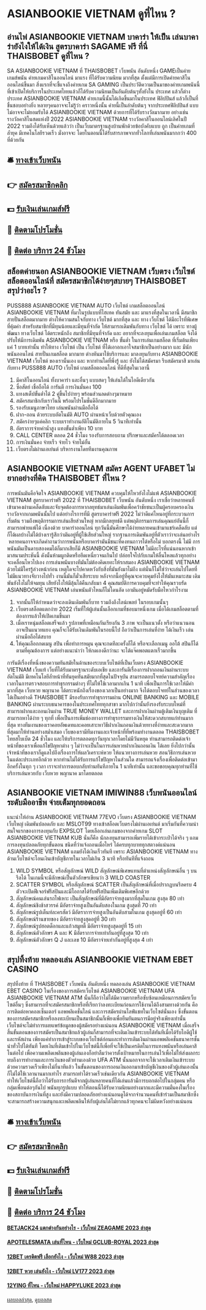 # ASIANBOOKIE VIETNAM ดูที่ไหน ?
## อ่านไพ่ ASIANBOOKIE VIETNAM บาคาร่า ให้เป็น เล่นบาคาร่ายังไงให้ได้เงิน สูตรบาคาร่า SAGAME ฟรี ที่นี่ THAISBOBET ดูที่ไหน ?
SA ASIANBOOKIE VIETNAM ที่ THAISBOBET เว็บพนัน อันดับหนึ่ง GAMEเป็นค่ายเกมส์พนัน ค่ายเกมคาสิโนออนไลน์ มาแรง ที่ได้รับความนิยม มากที่สุด ตั้งแต่มีการเปิดค่ายคาสิโนออนไลน์ขึ้นมา สิ่งแรกที่จะชี้แจงถึงค่ายเกม SA GAMING เป็นประวัติความเป็นมาของค่ายเกมพนันนี้ ที่เข้าเปิดให้บริการในประเทศไทยแล้วก็ได้รับความนิยมเป็นอันดับต้นๆทั้งยังใน ประเทศ แล้วก็ต่างประเทศ ASIANBOOKIE VIETNAM ค่ายเกมนี้นั้นได้เกิดขึ้นมาในประเทศ ฟิลิปปินส์ แล้วก็เป็นที่ชื่นชอบอย่างยิ่ง หลายๆคนอาจจะไม่รู้ว่า คราวหนึ่งนั้น ค่ายนี้เป็นลำดับต้นๆ จากประเทศฟิลิปปินส์ แบบ ไม่อาจจะไม่ยอมรับได้ ASIANBOOKIE VIETNAM ด้วยการที่ได้รับรางวัลมากมาย อย่างเช่น รางวัลคาสิโนสดแห่งปี 2022 ASIANBOOKIE VIETNAM รางวัลคาสิโนออนไลน์เลิศในปี 2022 รวมถึงได้รับเห็นด้วยแล้วว่า เป็นเว็บมาตรฐานสูงบ้านพักด้วยข้อบังคับแบบ ถูก เป็นค่ายเกมที่ล้ำยุค มีเทคโนโลยีรวดเร็ว มั่งอาจจะ โดยในตอนนี้ได้รับสารภาพจากทั่วโลกที่เล่นพนันมากกว่า 400 ที่ด้วยกัน

## 🛎 [ทางเข้าเว็บพนัน](https://bit.ly/3SdLNi2)
## 👉 [สมัครสมาชิกคลิก](https://bit.ly/3SdLNi2)
## 💵 [รับเงินเล่นเกมส์ฟรี](https://bit.ly/3dyRKHj)
## 👑 [ติดตามโปรโมชั่น](https://bit.ly/3dyRKHj)
## 📱 [ติดต่อ บริการ 24 ชัวโมง](https://bit.ly/3dyRKHj)

## สล็อตค่ายนอก ASIANBOOKIE VIETNAM เว็บตรง เว็บไซต์ สล็อตออนไลน์ที่ สมัครสมาชิกได้ง่ายๆสบายๆ THAISBOBET สรุปว่าอะไร ?
PUSS888 ASIANBOOKIE VIETNAM AUTO เว็บไซต์ เกมสล็อตออนไลน์ ASIANBOOKIE VIETNAM ที่มาในรูปแบบที่ไฮเทค ทันสมัย และ มาแรงที่สุดในเวลานี้ มีสมาชิกสายปั่นสล็อตมากมาย ต่างให้ความสนใจกับทาง เว็บไซต์ มากที่สุด และ ทาง เว็บไซต์ ได้มีอะไรที่พิเศษ ที่คุ้มค่า สำหรับสมาชิกที่มีทุนน้อยและมีทุนที่จำกัด ให้สามารถเดิมพันกับทาง เว็บไซต์ ได้ เพราะ ทางผู้พัฒนา ทางเว็บไซต์ ได้ตระหนักถึง สมาชิกที่มีทุนที่จำกัด และ อยากที่จะลงทุนเพื่อเล่นเกมสล็อต จึงได้ปรับให้มีการเดิมพัน ASIANBOOKIE VIETNAM หรือ ขั้นต่ำ ในการเล่นเกมสล็อต ที่เริ่มต้นเพียงแค่ 1 บาทเท่านั้น ทำให้ทาง เว็บไซต์ เป็น เว็บไซต์ ที่ได้เอาอกเอาใจสมาชิกเป็นอย่างมาก และ มีนักพนันออนไลน์ สายปั่นเกมสล็อต มากมาย ต่างหันมาใช้บริการและ มาลงทุนกับทาง ASIANBOOKIE VIETNAM เว็บไซต์ ของเรานั้นเอง และ หากท่านใดที่พึ่งรู้ และ ยังไม่ได้สมัครมา รีบสมัครมาสิ มาเล่นกับทาง PUSS888 AUTO เว็บไซต์ เกมสล็อตออนไลน์ ที่ดีที่สุดในเวลานี้
1. มีคาสิโนออนไลน์ ทั้งบาคาร่า และอื่นๆ แบบสดๆ ให้เล่นได้ในไอดีเดียวกัน
2. ซื่อสัตย์ เชื่อถือได้ การันตี การเงินมั่นคง 100
3. แทงสเต็ปขั้นต่ำได้ 2 คู่ขึ้นไปง่ายๆ พร้อมส่วนลดต่างๆมาหมาย
4. สมัครสมาชิกกับเราวีนนี้ พร้อมโปรโมชั่นดีอีกมากมาย
5. รองรับเมนูภาษาไทย เล่นพนันผ่านมือถือได้
6. ฝาก-ถอน ด้วยระบบอัตโนมัติ AUTO ผ่านหน้าเว็บด้วยตัวคุณเอง
7. สมัครง่ายๆแค่คลิก ระบบเราทำงานอัติโนมัติภายใน 5 วินาทีเท่านั้น
8. อัตราการจ่ายค่าน้ำสูง แทงขั้นต่ำเพียง 10 บาท
9. CALL CENTER ตลอด 24 ชั่วโมง รองรับการสอบถาม ปรึกษาและสมัครได้ตลอดเวลา
10. การเงินมั่นคง จ่ายเร็ว จ่ายไว จ่ายไม่อั้น
11. เว็บตรงไม่ผ่านเอเย่นต์ บริหารงานโดยทีมงานคุณภาพ

## ASIANBOOKIE VIETNAM สมัคร AGENT UFABET ไม่ยากอย่างที่คิด THAISBOBET ที่ไหน ?
การพนันมันคือจิตใจ ASIANBOOKIE VIETNAM ควบคุมให้ไหวยังไงไม่แพ้ ASIANBOOKIE VIETNAM สูตรบาคาร่าฟรี 2022 ที่ THAISBOBET เว็บพนัน อันดับหนึ่ง เราเชื่อว่าหลายคนที่เข้ามาคงผ่านเคล็ดลับและจับจุดต้องการหากลยุทธ์มาเล่นเดิมพันเพื่อคว้าชัยชนะเป็นผู้ครอบครองเงินรางวัลจากเกมพนันนั้นไป แต่อย่างไรการที่มี สูตรบาคาร่าฟรี 2022 ไม่ว่าดีแค่ไหนอยู่ที่กระบวนการเริ่มต้น รวมถึงพฤติกรรมการเล่นเสียส่วนใหญ่ หากมีกลยุทธ์ดี แต่พฤติกรรมการเล่นคุณแย่อันนี้ก็สามารถพ่ายแพ้ได้ เนื่องด้วย บาคาร่าออนไลน์ ทุกวันนี้มันศึกษาได้ง่ายหลายคนเข้ามาแชร์เคล็ดลับ แต่ก็ได้ผลบ้างไม่ได้บ้างเรารู้สึกว่ามันอยู่ที่ผู้ใช้เสียส่วนใหญ่ รากฐานการเดิมพันอยู่ที่ตัวเราว่าจะเล่นอย่างไร  หลายคนอาจจะเกิดคำถามว่าการพนันหรือบาคาร่ามันมีชนะที่คงทนถาวรได้หรือไม่ บอกตรงนี้ ไม่มี การพนันมันเป็นดาบสองคมได้ก็มากเสียก็มี ASIANBOOKIE VIETNAM ไม่มีอะไรที่แน่นอนหากเข้ามาสนามประชันนี้ ดังนั้นห้ามผูกติดหรือยึดเหนี่ยวจนเกินไป ปล่อยใจไปกับเกมให้ลื่นไหลแล้วทุกอย่างจะเคลื่อนไหวไปเอง การเล่นพนันบางทีมันไม่ต้องคิดเยอะให้รกสมอง ASIANBOOKIE VIETNAM ด้วยไม่มีใครรู้ล่วงหน้าก่อน เหตุใดจะไปคาดหวังกับสิ่งที่มันยังมาไม่ถึง แต่นั่นก็ไม่ใช่ว่าจะเล่นไปโดยที่ไม่มีแนวทางจับวางไปทั่ว งานนี้มันก็มั่วเสียระบบ หลังจากนี้อยู่ที่คุณจะควบคุมยังไงให้มันเหมาะสม เดิมพันยังไงไม่ให้จมทุน เสียยังไงให้มีลุ้นได้คืนกลับมา 4 คุณสมบัติการควบคุมที่จะทำให้คุณรวบรัด ASIANBOOKIE VIETNAM เล่นพนันตัวไหนก็ไม่โดนอัด เอามันอยู่หมัดรับมือไหวกำไรงาม
1. จากนั้นก็ให้กำหนดว่าจะลงเดินเดิมพันกี่บาท รวมถึงถึงไลน์เพลย์ ในรอบเกมนั้นๆ
2. เว็บตรงสล็อตแตกง่าย 2022 เริ่มที่ให้ผู้เล่นนั้นเลือกเกมที่ชอบมาหนึ่งเกม เมื่อได้เกมสล็อตตามที่ต้องการแล้วให้เปิดเกมขึ้นมา
3. เมื่อเราหนุ่มสล็อตเสร็จแล้ว รูปภาพที่เหมือนกันเรียงกัน 3 ภาพ จะเป็นแนวตั้ง หรือว่าแนวนอน อาจเป็นแนวทแยง คุณก็จะได้รับเงินเดิมพันในรอบนี้ไป ถือว่าเป็นการเล่นที่ง่าย ได้เงินเร็ว เล่นผ่านมือถือได้สบาย
4. ให้คุณเลือกกดเมนู สปิน เพื่อทำการหมุน คุณจะกดทีละครั้งก็ได้ หรือจะเลือกเมนู ออโต้ สปินก็ได้ ตามที่คุณต้องการ แต่อย่างแนะนำว่า ให้กดเองดีกว่านะ จะได้แจ๊คพอตแตกเร็วมากขึ้น

การันตีเรื่องที่หนึ่งของความทันสมัยในด้านของระบบเว็บไซต์ที่เป็นเว็บตรง ASIANBOOKIE VIETNAM เว็บแท้ เว็บที่ได้รับมาตรฐานระดับเอเชีย และการันตีเรื่องการฝากถอนเงินผ่านระบบอัตโนมัติ มีเทคโนโลยีล้ำหน้าที่ทันยุคทันสมัยมากที่สุดในปัจจุบัน สามารถตอบโจทย์ความสำคัญเรื่องเวลาในการตรวจสอบการทำธุรกรรมต่างๆ ที่ไม่ให้ใช้เวลามากเกิน 1 นาที เพื่อเป็นการใช้เวลาให้มีค่ามากที่สุด เว็บหวย พญานาค ได้ตระหนักถึงเรื่องของเวลาเป็นอย่างมาก จึงได้ตอบโจทย์ในส่วนของเวลาได้เป็นอย่างดี THAISBOBET มีรองรับการทำธุรกรรมผ่าน ONLINE BANKING และ MOBILE BANKING ผ่านระบบธนาคารของในประเทศไทยทุกสาขา มากไปกว่านั้นยังรองรับระบบใหม่ที่สามารถฝากและถอนเงินผ่าน TRUE MONEY WALLET และการฝากเงินผ่านตู้เติมเงินบุญเติม ที่สามารถหาได้ง่าย ๆ ทุกที่ เพื่อเป็นการเพิ่มช่องทางการทำธุรกรรมทางเงินให้สะดวกสบายแก่ท่านมากที่สุด ทางทีมงานของเราคอยอัพเดทและคอยเสาะหาวิธีฝากเงินถอนเงินด้วยทางที่ง่ายและสะดวกมากที่สุดมาให้ท่านอย่างสม่ำเสมอ เว็บของเรามีทีมงานและเจ้าหน้าที่ที่พร้อมทำงานตลอด THAISBOBET ไทยสโบเบ็ต 24 ชั่วโมง และให้บริการตลอดทุกวันทุกเวลาโดยไม่มีวันหยุด ท่านสามารถติดต่อเจ้าหน้าที่ของเราเพื่อแก้ไขปัญหาต่าง ๆ ไม่ว่าจะเป็นในการเล่นหวยฝากเงินถอนเงิน ได้เลย ยิ่งไปกว่านั้นเจ้าหน้าที่ของเราก็ดูแลไปถึงเรื่องการให้ผลวิเคราะห์หวย ให้แนวทางการเล่นหวย สอนวิธีการเล่นหวยในแต่ละประเภทอีกด้วย หากท่านไม่ได้รับการแก้ไขปัญหาในส่วนใด สามารถแจ้งเรื่องเพื่อติดต่อเข้ามาอีกครั้งในทุก ๆ เวลา เราจะทำการตอบกลับท่านทันทีภายใน 1 นาทีเท่านั้น และขอขอบคุณทุกท่านที่ใช้บริการเล่นหวยกับ เว็บหวย พญานาค มาโดยตลอด

## ASIANBOOKIE VIETNAM IMIWIN88 เว็บพนันออนไลน์ระดับมืออาชีพ จ่ายเต็มทุกยอดถอน
แนะนำให้อ่าน ASIANBOOKIE VIETNAM 77EVO เว็บตรง ASIANBOOKIE VIETNAM เว็บใหญ่ เดิมพันปลอดภัย และ MSLOT99 ทางเข้าสล็อตเว็บตรงไม่ผ่านเอเย่นต์
มาเริ่มกันที่ความน่าสนใจแรกของการลงทุนกับ EXPSLOT โดยเลือกเล่นเกมของจากค่ายเกม SLOT ASIANBOOKIE VIETNAM KUB นั่นก็คือ นักลงทุนสามารถเพิ่มรายได้เข้ากระเป๋าได้จริง ๆ แถมการลงทุนปลอดภัยทุกขั้นตอน ชนิดที่ว่าแจ้งถอนเมื่อไหร่ ได้ครบทุกบาททุกสตางค์แน่นอน ASIANBOOKIE VIETNAM แถมยังได้เงินเร็วทันที เพราะ ASIANBOOKIE VIETNAM ทางด้านเว็บไซต์จะโอนเงินเข้าบัญชีภายในเวลาไม่เกิน 3 นาที หรือทันทีที่แจ้งถอน
1. WILD SYMBOL หรือสัญลักษณ์ WILD สัญลักษณ์พิเศษแทนที่ตำแหน่งสัญลักษณ์อื่น ๆ บนรีลได้ ในเกมนี้จะมีลักษณ์เป็นตัวอักษรเขียนว่า 3 WILD COASTER
2. SCATTER SYMBOL หรือสัญลักษณ์ SCATTER เป็นสัญลักษณ์ที่เมื่อปรากฏบนรีลครบ 4 ตัวจะเปิดฟีเจอร์ฟรีสปินและมีโอกาสได้รับฟรีสปินเพิ่มเติมพิเศษอีกด้วย
3. สัญลักษณ์คนเล่นรถไฟเหาะ เป็นสัญลักษณ์ที่มีอัตราจ่ายสูงมากที่สุดในเกม สูงสุด 80 เท่า
4. สัญลักษณ์ชิงช้าสวรรค์ มีอัตราจ่ายสูงเป็นอันดับสองในเกม สูงสุดที่ 70 เท่า
5. สัญลักษณ์รูปเต็นท์ละครสัตว์ มีอัตราการจ่ายสูงเป็นอันดับสามในเกม สูงสุดอยู่ที่ 60 เท่า
6. สัญลักษณ์ร้านขายของ มีอัตราจ่ายสูงสุดอยู่ที่ 30 เท่า
7. สัญลักษณ์รูปฮอตด็อกและแก้วสมูทตี้ มีอัตราจ่ายสูงสุดอยู่ที่ 15 เท่า
8. สัญลักษณ์ตัวอักษร A และ K มีอัตราการจ่ายเท่ากันอยู่ที่สูงสุด 10 เท่า
9. สัญลักษณ์ตัวอักษร Q J และเลข 10 มีอัตราจ่ายเท่ากันอยู่ที่สูงสุด 4 เท่า

## สรุปทิ้งท้าย ทดลองเล่น ASIANBOOKIE VIETNAM EBET CASINO
สรุปทิ้งท้าย ที่ THAISBOBET เว็บพนัน อันดับหนึ่ง ทดลองเล่น ASIANBOOKIE VIETNAM EBET CASINO ในเรื่องของการสมัครเว็บไซต์ ASIANBOOKIE VIETNAM UFA ASIANBOOKIE VIETNAM ATM นั้นก็ถือว่าไม่ได้มีความยากหรือซับซ้อนเหมือนการสมัครเว็บไซต์อื่นๆ ซึ่งสามารถที่จะสมัครสมาชิกหรือที่เรียกว่าลงทะเบียนก่อนการใช้งานได้ถึงสามทางด้วยกัน คือการติดต่อหาคอลเซ็นเตอร์ แอพพลิเคชั่นไลน์ และการสมัครผ่านไลฟ์แชทในเว็บไซต์นั่นเอง ซึ่งขั้นตอนของการสมัครสมาชิกหรือลงทะเบียนเป็นสมาชิกนั้นก็เพียงเพื่อยืนยันตนการมีอยู่จริงเพียงเท่านั้น เว็บไซต์จะไม่ทำการเผยแพร่ข้อมูลของผู้สมัครอย่างแน่นอน ASIANBOOKIE VIETNAM เมื่อเสร็จสิ้นขั้นตอนของการสมัครเป็นสมาชิกแล้วผู้เล่นก็สามารถที่จะเติมเงินเข้าระบบได้ทันทีเมื่อได้รับไอดีผู้ใช้และรหัสผ่าน เพียงแค่ทำการเข้าสู่ระบบของเว็บไซต์ก่อนและทำการเติมเงินผ่านแอพพลิเคชั่นธนาคารชั้นนำทั่วไปได้ทันที โดยเงินที่เติมเข้าไปในเว็บไซต์นี้ก็เพื่อที่จะใช้เป็นเครดิตในการแทงพนันหรือเล่นคาสิโนต่อไป เพื่อความเพลิดเพลินของผู้เล่นเองก็อย่าลืมว่าควรตั้งเป้าหมายในการเล่นไว้เพื่อไม่ให้ส่งผลกระทบถึงการทำงานและการเงินของตัวท่านเองด้วย
UFA ATM นั้นนอกจากจะใช้เวลาเติมเงินเข้าระบบด้วยความรวดเร็วเพียงไม่กี่นาทีแล้ว ในขั้นตอนของการถอนเงินออกมาเข้าบัญชีเงินของตัวผู้เล่นเองนั้นก็ไม่ได้ใช้เวลานานมากเท่าไร สามารถทำได้รวดเร็วเช่นเดียวกัน ASIANBOOKIE VIETNAM ทำให้เว็บไซต์นี้ถือว่าได้รับการการันตีจากผู้เล่นหลายคนที่ได้เล่นแล้วมีการบอกต่อไปในกลุ่มคน หรือกลุ่มเพื่อนต่อๆกันไป พนันทุกรูปแบบ ทำให้ตอนนี้ได้รับความนิยมอย่างมากและมีความมั่นคงในเรื่องของสถาบันการเงินที่สูง และยังมีความปลอดภัยอย่างแน่นอนดูได้จากจำนวนคนที่เข้าร่วมเป็นสมาชิกซึ่งจะสามารถสร้างความสนุกและเพลิดเพลินให้กับผู้เล่นได้ไม่ยากแล้วทุกคนจะไม่ผิดหวังอย่างแน่นอน

## 🛎 [ทางเข้าเว็บพนัน](https://bit.ly/3SdLNi2)
## 👉 [สมัครสมาชิกคลิก](https://bit.ly/3SdLNi2)
## 💵 [รับเงินเล่นเกมส์ฟรี](https://bit.ly/3dyRKHj)
## 👑 [ติดตามโปรโมชั่น](https://bit.ly/3dyRKHj)
## 📱 [ติดต่อ บริการ 24 ชัวโมง](https://bit.ly/3dyRKHj)

#### [BETJACK24 แตกต่างกันอย่างไร - เว็บใหม่ ZEAGAME 2023 ล่าสุด](https://atom.io/themes/betjack24%20แตกต่างกันอย่างไร%20-%20เว็บใหม่%20zeagame%202023%20ล่าสุด)
#### [APOTELESMATA เล่นที่ไหน - เว็บใหม่ GCLUB-ROYAL 2023 ล่าสุด](https://atom.io/themes/apotelesmata%20เล่นที่ไหน%20-%20เว็บใหม่%20gclub-royal%202023%20ล่าสุด)
#### [12BET เครดิตฟรี เลือกยังไง - เว็บใหม่ W88 2023 ล่าสุด](https://atom.io/themes/12bet%20เครดิตฟรี%20เลือกยังไง%20-%20เว็บใหม่%20w88%202023%20ล่าสุด)
#### [12BET หวย เล่นยังไง - เว็บใหม่ LV177 2023 ล่าสุด](https://atom.io/themes/12bet%20หวย%20เล่นยังไง%20-%20เว็บใหม่%20lv177%202023%20ล่าสุด)
#### [12YING ที่ไหน - เว็บใหม่ HAPPYLUKE 2023 ล่าสุด](https://atom.io/themes/12ying%20ที่ไหน%20-%20เว็บใหม่%20happyluke%202023%20ล่าสุด)

[ผลบอลล่าสุด](https://siamsport.tv "ผลบอลล่าสุด"), [ดูบอลสด](https://siamsport.tv/ดูบอลสด "ดูบอลสด")